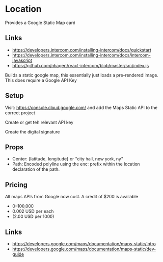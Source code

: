 # Location

Provides a Google Static Map card

## Links

- https://developers.intercom.com/installing-intercom/docs/quickstart
- https://developers.intercom.com/installing-intercom/docs/intercom-javascript
- https://github.com/nhagen/react-intercom/blob/master/src/index.js

Builds a static google map, this essentially just loads a pre-rendered image.
This does require a Google API Key

## Setup

Visit: https://console.cloud.google.com/ and add the Maps Static API to the
correct project

Create or get teh relevant API key

Create the digital signature

## Props

- Center: {latitude, longitude} or "city hall, new york, ny"
- Path: Encoded polyline using the enc: prefix within the location declaration of the path.

## Pricing

All maps APIs from Google now cost. A credit of \$200 is available

- 0–100,000
- 0.002 USD per each
- (2.00 USD per 1000)

## Links

- https://developers.google.com/maps/documentation/maps-static/intro
- https://developers.google.com/maps/documentation/maps-static/dev-guide
